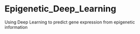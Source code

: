 # Epigenetic_Deep_Learning
Using Deep Learning to predict gene expression from epigenetic information

